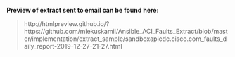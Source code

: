 <p><strong>Preview of extract sent to email can be found here:</strong></p>
<blockquote>
<p>http://htmlpreview.github.io/?https://github.com/miekuskamil/Ansible_ACI_Faults_Extract/blob/master/implementation/extract_sample/sandboxapicdc.cisco.com_faults_daily_report-2019-12-27-21-27.html</p>
</blockquote>
